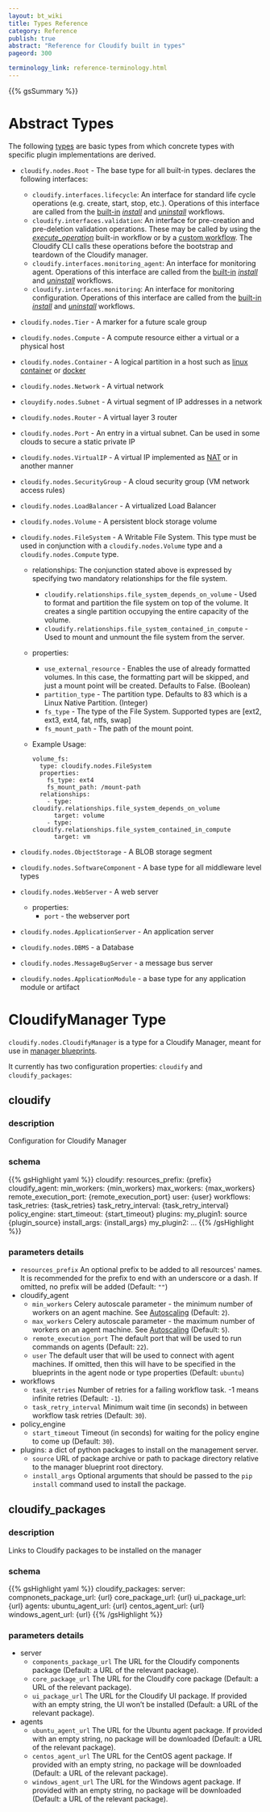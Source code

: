 ```yaml
---
layout: bt_wiki
title: Types Reference
category: Reference
publish: true
abstract: "Reference for Cloudify built in types"
pageord: 300

terminology_link: reference-terminology.html
---
```

{{% gsSummary %}}

# Abstract Types
The following [types]({{page.terminology_link}}#type) are basic types from which concrete types with specific plugin implementations are derived.

* `cloudify.nodes.Root` - The base type for all built-in types. declares the following interfaces:

  - `cloudify.interfaces.lifecycle`: An interface for standard life cycle operations (e.g. create, start, stop, etc.). Operations of this interface are called from the [built-in](guide-workflows.html#built-in-workflows) [*install*](reference-builtin-workflows.html#install) and [*uninstall*](reference-builtin-workflows.html#uninstall) workflows.
  - `cloudify.interfaces.validation`: An interface for pre-creation and pre-deletion validation operations. These may be called by using the [*execute_operation*](reference-builtin-workflows.html#execute-operation) built-in workflow or by a [custom workflow](guide-workflows.html#writing-a-custom-workflow). The Cloudify CLI calls these operations before the bootstrap and teardown of the Cloudify manager.
  - `cloudify.interfaces.monitoring_agent`: An interface for monitoring agent. Operations of this interface are called from the [built-in](guide-workflows.html#built-in-workflows) [*install*](reference-builtin-workflows.html#install) and [*uninstall*](reference-builtin-workflows.html#uninstall) workflows.
  - `cloudify.interfaces.monitoring`: An interface for monitoring configuration. Operations of this interface are called from the [built-in](guide-workflows.html#built-in-workflows) [*install*](reference-builtin-workflows.html#install) and [*uninstall*](reference-builtin-workflows.html#uninstall) workflows.

* `cloudify.nodes.Tier` - A marker for a future scale group

* `cloudify.nodes.Compute` - A compute resource either a virtual or a physical host


* `cloudify.nodes.Container` - A logical partition in a host such as [linux container](http://en.wikipedia.org/wiki/LXC) or [docker](https://www.docker.io/)

* `cloudify.nodes.Network` - A virtual network

* `clouydify.nodes.Subnet` - A virtual segment of IP addresses in a network

* `cloudify.nodes.Router` - A virtual layer 3 router

* `cloudify.nodes.Port` - An entry in a virtual subnet. Can be used in some clouds to secure a static private IP

* `cloudify.nodes.VirtualIP` - A virtual IP implemented as [NAT](http://en.wikipedia.org/wiki/Network_address_translation) or in another manner

* `cloudify.nodes.SecurityGroup` - A cloud security group (VM network access rules)

* `cloudify.nodes.LoadBalancer` - A virtualized Load Balancer

* `cloudify.nodes.Volume` - A persistent block storage volume

* `cloudify.nodes.FileSystem` - A Writable File System. This type must be used in conjunction with a `cloudify.nodes.Volume` type and a `cloudify.nodes.Compute` type.
    * relationships: The conjunction stated above is expressed by specifying two mandatory relationships for the file system.
        * `cloudify.relationships.file_system_depends_on_volume` - Used to format and partition the file system on top of the volume. It creates a single partition occupying the entire capacity of the volume.
        * `cloudify.relationships.file_system_contained_in_compute` - Used to mount and unmount the file system from the server.
    * properties:
        * `use_external_resource` - Enables the use of already formatted volumes. In this case, the formatting part will be skipped, and just a mount point will be created. Defaults to False. (Boolean)
        * `partition_type` - The partition type. Defaults to 83 which is a Linux Native Partition. (Integer)
        * `fs_type` - The type of the File System. Supported types are [ext2, ext3, ext4, fat, ntfs, swap]
        * `fs_mount_path` - The path of the mount point.
    * Example Usage:

          volume_fs:
            type: cloudify.nodes.FileSystem
            properties:
              fs_type: ext4
              fs_mount_path: /mount-path
            relationships:
              - type: cloudify.relationships.file_system_depends_on_volume
                target: volume
              - type: cloudify.relationships.file_system_contained_in_compute
                target: vm

* `cloudify.nodes.ObjectStorage` - A BLOB storage segment

* `cloudify.nodes.SoftwareComponent` - A base type for all middleware level types

* `cloudify.nodes.WebServer` - A web server
    * properties:
        * `port` - the webserver port

* `cloudify.nodes.ApplicationServer` - An application server

* `cloudify.nodes.DBMS` - a Database

* `cloudify.nodes.MessageBugServer` - a message bus server

* `cloudify.nodes.ApplicationModule` - a base type for any application module or artifact



# CloudifyManager Type

`cloudify.nodes.CloudifyManager` is a type for a Cloudify Manager, meant for use in [manager blueprints](reference-terminology.html#manager-blueprints).

It currently has two configuration properties: `cloudify` and `cloudify_packages`:

## cloudify

### description
Configuration for Cloudify Manager

### schema
{{% gsHighlight  yaml  %}}
cloudify:
    resources_prefix: {prefix}
    cloudify_agent:
        min_workers: {min_workers}
        max_workers: {max_workers}
        remote_execution_port: {remote_execution_port}
        user: {user}
    workflows:
        task_retries: {task_retries}
        task_retry_interval: {task_retry_interval}
    policy_engine:
        start_timeout: {start_timeout}
    plugins:
        my_plugin1:
            source {plugin_source}
            install_args: {install_args}
        my_plugin2:
            ...
{{% /gsHighlight %}}

### parameters details
* `resources_prefix` An optional prefix to be added to all resources' names. It is recommended for the prefix to end with an underscore or a dash. If omitted, no prefix will be added (Default: `""`)
* cloudify_agent
  * `min_workers` Celery autoscale parameter - the minimum number of workers on an agent machine. See [Autoscaling](http://docs.celeryproject.org/en/latest/userguide/workers.html#autoscaling) (Default: `2`).
  * `max_workers` Celery autoscale parameter - the maximum number of workers on an agent machine. See [Autoscaling](http://docs.celeryproject.org/en/latest/userguide/workers.html#autoscaling) (Default: `5`).
  * `remote_execution_port` The default port that will be used to run commands on agents (Default: `22`).
  * `user` The default user that will be used to connect with agent machines. If omitted, then this will have to be specified in the blueprints in the agent node or type properties (Default: `ubuntu`)
* workflows
  * `task_retries` Number of retries for a failing workflow task. -1 means infinite retries (Default: `-1`).
  * `task_retry_interval` Minimum wait time (in seconds) in between workflow task retries (Default: `30`).
* policy_engine
  * `start_timeout` Timeout (in seconds) for waiting for the policy engine to come up (Default: `30`).
* plugins: a dict of python packages to install on the management server.
  * `source` URL of package archive or path to package directory relative to the manager blueprint root directory.
  * `install_args` Optional arguments that should be passed to the `pip install` command used to install the package.

## cloudify_packages

### description
Links to Cloudify packages to be installed on the manager

### schema
{{% gsHighlight  yaml  %}}
cloudify_packages:
    server:
        compnonets_package_url: {url}
        core_package_url: {url}
        ui_package_url: {url}
    agents:
        ubuntu_agent_url: {url}
        centos_agent_url: {url}
        windows_agent_url: {url}
{{% /gsHighlight %}}

### parameters details

* server
  * `components_package_url` The URL for the Cloudify components package (Default: a URL of the relevant package).
  * `core_package_url` The URL for the Cloudify core package (Default: a URL of the relevant package).
  * `ui_package_url` The URL for the Cloudify UI package. If provided with an empty string, the UI won’t be installed (Default: a URL of the relevant package).
* agents
  * `ubuntu_agent_url` The URL for the Ubuntu agent package. If provided with an empty string, no package will be downloaded (Default: a URL of the relevant package).
  * `centos_agent_url` The URL for the CentOS agent package. If provided with an empty string, no package will be downloaded (Default: a URL of the relevant package).
  * `windows_agent_url` The URL for the Windows agent package. If provided with an empty string, no package will be downloaded (Default: a URL of the relevant package).
